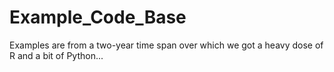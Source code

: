 # Example_Code_Base
Examples are from a two-year time span over which we got a heavy dose of R and a bit of Python...
